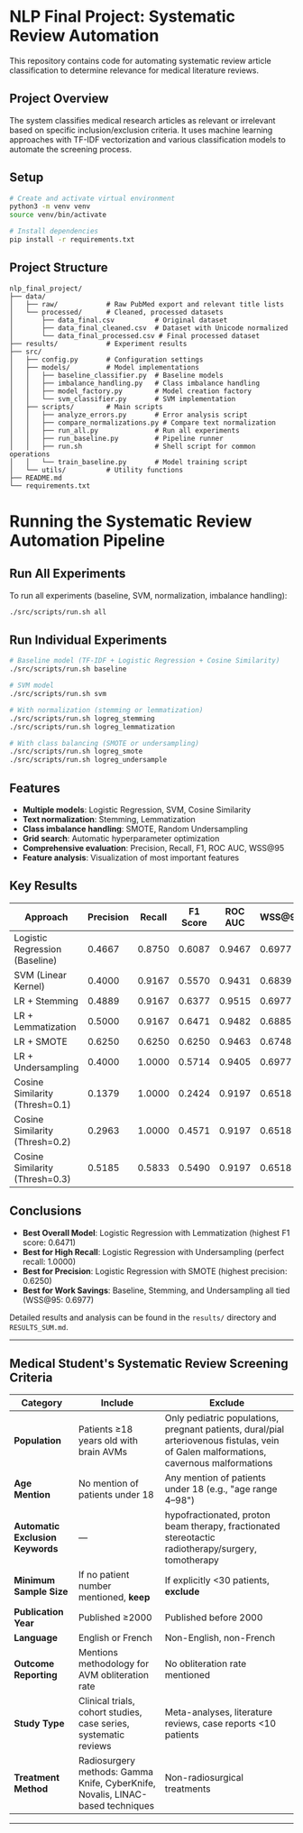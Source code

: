 # NLP Final Project: Systematic Review Automation

This repository contains code for automating systematic review article classification to determine relevance for medical literature reviews.

## Project Overview

The system classifies medical research articles as relevant or irrelevant based on specific inclusion/exclusion criteria. It uses machine learning approaches with TF-IDF vectorization and various classification models to automate the screening process.

## Setup

```bash
# Create and activate virtual environment
python3 -m venv venv
source venv/bin/activate

# Install dependencies
pip install -r requirements.txt
```

## Project Structure

```
nlp_final_project/
├── data/
│   ├── raw/            # Raw PubMed export and relevant title lists
│   └── processed/      # Cleaned, processed datasets
│       ├── data_final.csv          # Original dataset
│       ├── data_final_cleaned.csv  # Dataset with Unicode normalized
│       └── data_final_processed.csv # Final processed dataset
├── results/            # Experiment results
├── src/
│   ├── config.py       # Configuration settings
│   ├── models/         # Model implementations
│   │   ├── baseline_classifier.py  # Baseline models
│   │   ├── imbalance_handling.py   # Class imbalance handling
│   │   ├── model_factory.py        # Model creation factory
│   │   └── svm_classifier.py       # SVM implementation
│   ├── scripts/        # Main scripts
│   │   ├── analyze_errors.py       # Error analysis script
│   │   ├── compare_normalizations.py # Compare text normalization
│   │   ├── run_all.py              # Run all experiments
│   │   ├── run_baseline.py         # Pipeline runner
│   │   ├── run.sh                  # Shell script for common operations
│   │   └── train_baseline.py       # Model training script
│   └── utils/          # Utility functions
├── README.md
└── requirements.txt
```

# Running the Systematic Review Automation Pipeline

## Run All Experiments
To run all experiments (baseline, SVM, normalization, imbalance handling):

```bash
./src/scripts/run.sh all
```

## Run Individual Experiments

```bash
# Baseline model (TF-IDF + Logistic Regression + Cosine Similarity)
./src/scripts/run.sh baseline

# SVM model
./src/scripts/run.sh svm

# With normalization (stemming or lemmatization)
./src/scripts/run.sh logreg_stemming
./src/scripts/run.sh logreg_lemmatization

# With class balancing (SMOTE or undersampling)
./src/scripts/run.sh logreg_smote
./src/scripts/run.sh logreg_undersample
```

## Features
* **Multiple models**: Logistic Regression, SVM, Cosine Similarity
* **Text normalization**: Stemming, Lemmatization
* **Class imbalance handling**: SMOTE, Random Undersampling
* **Grid search**: Automatic hyperparameter optimization
* **Comprehensive evaluation**: Precision, Recall, F1, ROC AUC, WSS@95
* **Feature analysis**: Visualization of most important features

## Key Results

| Approach                        | Precision | Recall  | F1 Score | ROC AUC | WSS@95 |
|---------------------------------|-----------|---------|----------|---------|--------|
| Logistic Regression (Baseline)  | 0.4667    | 0.8750  | 0.6087   | 0.9467  | 0.6977 |
| SVM (Linear Kernel)             | 0.4000    | 0.9167  | 0.5570   | 0.9431  | 0.6839 |
| LR + Stemming                   | 0.4889    | 0.9167  | 0.6377   | 0.9515  | 0.6977 |
| LR + Lemmatization              | 0.5000    | 0.9167  | 0.6471   | 0.9482  | 0.6885 |
| LR + SMOTE                      | 0.6250    | 0.6250  | 0.6250   | 0.9463  | 0.6748 |
| LR + Undersampling              | 0.4000    | 1.0000  | 0.5714   | 0.9405  | 0.6977 |
| Cosine Similarity (Thresh=0.1)  | 0.1379    | 1.0000  | 0.2424   | 0.9197  | 0.6518 |
| Cosine Similarity (Thresh=0.2)  | 0.2963    | 1.0000  | 0.4571   | 0.9197  | 0.6518 |
| Cosine Similarity (Thresh=0.3)  | 0.5185    | 0.5833  | 0.5490   | 0.9197  | 0.6518 |

## Conclusions

- **Best Overall Model**: Logistic Regression with Lemmatization (highest F1 score: 0.6471)
- **Best for High Recall**: Logistic Regression with Undersampling (perfect recall: 1.0000)
- **Best for Precision**: Logistic Regression with SMOTE (highest precision: 0.6250)
- **Best for Work Savings**: Baseline, Stemming, and Undersampling all tied (WSS@95: 0.6977)

Detailed results and analysis can be found in the `results/` directory and `RESULTS_SUM.md`.

---

## Medical Student's Systematic Review Screening Criteria

| Category                         | Include                                                                          | Exclude                                                                                                                                                   |
|----------------------------------|----------------------------------------------------------------------------------|-----------------------------------------------------------------------------------------------------------------------------------------------------------|
| **Population**                   | Patients ≥18 years old with brain AVMs                                           | Only pediatric populations, pregnant patients, dural/pial arteriovenous fistulas, vein of Galen malformations, cavernous malformations                    |
| **Age Mention**                  | No mention of patients under 18                                                  | Any mention of patients under 18 (e.g., "age range 4–98")                                                                                                 |
| **Automatic Exclusion Keywords** | —                                                                                | hypofractionated, proton beam therapy, fractionated stereotactic radiotherapy/surgery, tomotherapy                                                        |
| **Minimum Sample Size**          | If no patient number mentioned, **keep**                                         | If explicitly <30 patients, **exclude**                                                                                                                   |
| **Publication Year**             | Published ≥2000                                                                  | Published before 2000                                                                                                                                     |
| **Language**                     | English or French                                                               | Non-English, non-French                                                                                                                                   |
| **Outcome Reporting**            | Mentions methodology for AVM obliteration rate                                  | No obliteration rate mentioned                                                                                                                            |
| **Study Type**                   | Clinical trials, cohort studies, case series, systematic reviews                | Meta-analyses, literature reviews, case reports <10 patients                                                                                              |
| **Treatment Method**             | Radiosurgery methods: Gamma Knife, CyberKnife, Novalis, LINAC-based techniques   | Non-radiosurgical treatments                                                                                                                              |

---